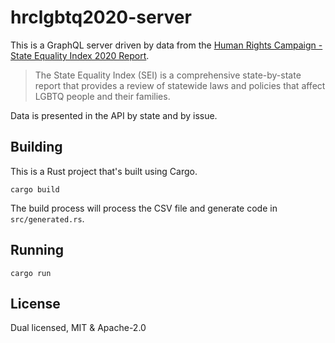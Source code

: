 # hrclgbtq2020-server

This is a GraphQL server driven by data from the [Human Rights Campaign - State Equality Index 2020 Report](https://www.hrc.org/resources/state-equality-index).

> The State Equality Index (SEI) is a comprehensive state-by-state report that provides a review of statewide laws and policies that affect LGBTQ people and their families.

Data is presented in the API by state and by issue.

## Building

This is a Rust project that's built using Cargo.

```
cargo build
```

The build process will process the CSV file and generate code in `src/generated.rs`.

## Running

```
cargo run
```

## License

Dual licensed, MIT & Apache-2.0